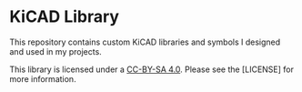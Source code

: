 # KiCAD Library

This repository contains custom KiCAD libraries and symbols I designed and used in my projects. 

This library is licensed under a [CC-BY-SA 4.0](https://creativecommons.org/licenses/by-sa/4.0/deed.en). Please see the [LICENSE] for more information.

